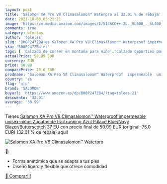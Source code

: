 ```yaml
---
layout: post
title: 'Salomon XA Pro V8 Climasalomon™ Waterpro al 32.01 % de rebaja'
date: 2021-10-08 05:21:21
image: 'https://m.media-amazon.com/images/I/5146CO++-2L._SL500_._SL400_.jpg'
comments: true
category: ofertas
author: 'tole.es'
slug: 'B08P247ZB4-es Salomon XA Pro V8 Climasalomon™ Waterproof impermeable...'
sku: 'B08P247ZB4-es'
tags: [ 'Calzado de correr en montaña para niño','Calzado deportivo para niño','Calzados de running para niño','Zapatillas y calzado deportivo para Niño','Zapatos','Zapatos - Niños','Zapatos y complementos','salomon','zapatos', ]
actualPrice: 50.99 EUR
currency: EUR
price: 50.99
comparePrice: 75.0 EUR
prodname: 'Salomon XA Pro V8 Climasalomon™ Waterproof  impermeable  unisex-niños Zapatos de trail running  Azul  Palace Blue/Navy Blazer/Butterscotch   37 EU'
country: 'es'
flag: '🇪🇸'
brand: 'SALOMON'
buyurl: 'https://www.amazon.es/dp/B08P247ZB4/?tag=tolees-21'
descuento: '32.01'
average: '50.99'
---
```


Tienes [Salomon XA Pro V8 Climasalomon™ Waterproof  impermeable  unisex-niños Zapatos de trail running  Azul  Palace Blue/Navy Blazer/Butterscotch   37 EU](https://www.amazon.es/dp/B08P247ZB4/?tag=tolees-21) con precio final de  50.99 EUR (original: 75.0 EUR) (32.01 %  de rebaja) aqui!

[![Salomon XA Pro V8 Climasalomon™ Waterpro](https://m.media-amazon.com/images/I/5146CO++-2L._SL500_._SL400_.jpg)](https://www.amazon.es/dp/B08P247ZB4/?tag=tolees-21)

🔎:

- Forma anatómica que se adapta a tus pies
- Diseño ligero y flexible que ofrece comodidad

[🛒 Comprar!!!](https://www.amazon.es/dp/B08P247ZB4/?tag=tolees-21)

